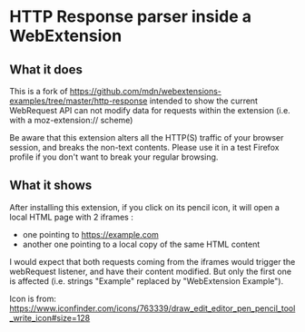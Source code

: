 # HTTP Response parser inside a WebExtension

## What it does

This is a fork of https://github.com/mdn/webextensions-examples/tree/master/http-response intended to show the current WebRequest API can not modify data for requests within the extension (i.e. with a moz-extension:// scheme)

Be aware that this extension alters all the HTTP(S) traffic of your browser session, and breaks the non-text contents.
Please use it in a test Firefox profile if you don't want to break your regular browsing.

## What it shows

After installing this extension, if you click on its pencil icon, it will open a local HTML page with 2 iframes :
- one pointing to https://example.com
- another one pointing to a local copy of the same HTML content

I would expect that both requests coming from the iframes would trigger the webRequest listener, and have their content modified.
But only the first one is affected (i.e. strings "Example" replaced by "WebExtension Example").


Icon is from: https://www.iconfinder.com/icons/763339/draw_edit_editor_pen_pencil_tool_write_icon#size=128
